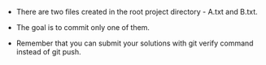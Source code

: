 - There are two files created in the root project directory - A.txt and B.txt.

- The goal is to commit only one of them.

- Remember that you can submit your solutions with git verify command instead of git push.